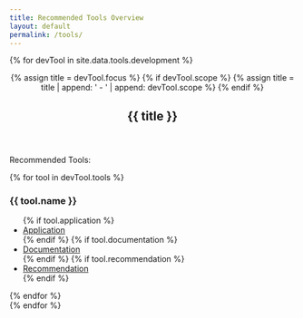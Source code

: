```yaml
---
title: Recommended Tools Overview
layout: default
permalink: /tools/
---
```


{% for devTool in site.data.tools.development %}
<div class="panel panel-default">
  <header class="panel-heading">
    {% assign title = devTool.focus %}
    {% if devTool.scope %}
      {% assign title = title | append: ' - ' | append: devTool.scope %}
    {% endif %}
    <h2 class="panel-title" id="{{ title | slugify}}">{{ title }}</h2>
  </header>
  <div class="panel-body">
    <p class="lead">Recommended Tools:</p>
    <div class="row">
      {% for tool in devTool.tools %}
        <div class="col-md-4 well">
          <h3>{{ tool.name }}</h3>
          <ul class="list-inline">
            {% if tool.application %}
              <li><a href="{{ tool.application }}">Application</a></li>
            {% endif %}
            {% if tool.documentation %}
              <li><a href="{{ tool.documentation }}">Documentation</a></li>
            {% endif %}
            {% if tool.recommendation %}
              <li><a href="{{ tool.recommendation }}">Recommendation</a></li>
            {% endif %}
          </ul>
        </li>
      {% endfor %}
    </div>
  </div>
</div>
{% endfor %}
